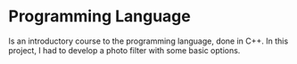 # Programming Language

Is an introductory course to the programming language, done in C++. In this project, I had to develop a photo filter with some basic options.